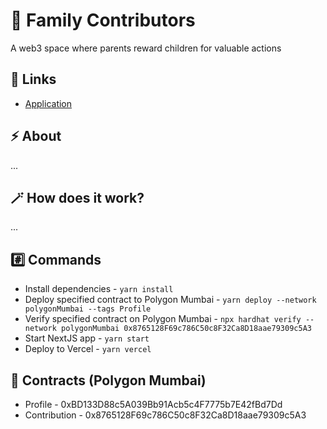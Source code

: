 # 🍭 Family Contributors

A web3 space where parents reward children for valuable actions

## 🔗 Links

- [Application](https://family-contributors-app.vercel.app/)

## ⚡ About

...

## 🪄 How does it work?

...

## #️⃣ Commands

- Install dependencies - `yarn install`
- Deploy specified contract to Polygon Mumbai - `yarn deploy --network polygonMumbai --tags Profile`
- Verify specified contract on Polygon Mumbai - `npx hardhat verify --network polygonMumbai 0x8765128F69c786C50c8F32Ca8D18aae79309c5A3`
- Start NextJS app - `yarn start`
- Deploy to Vercel - `yarn vercel`

## 🧠 Contracts (Polygon Mumbai)

- Profile - 0xBD133D88c5A039Bb91Acb5c4F7775b7E42fBd7Dd
- Contribution - 0x8765128F69c786C50c8F32Ca8D18aae79309c5A3
